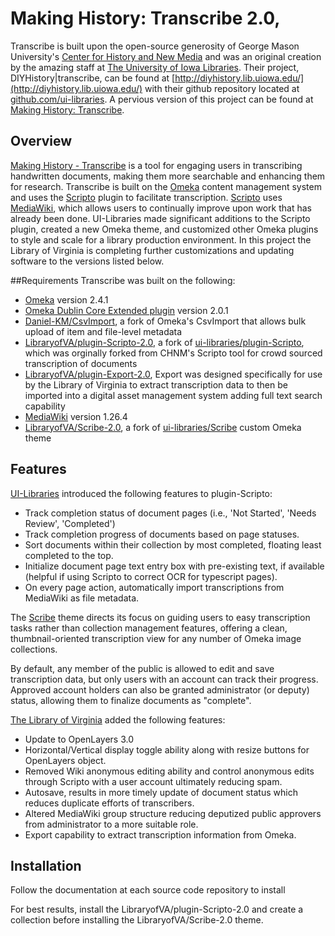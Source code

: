 Making History: Transcribe 2.0,
=====================

Transcribe is built upon the open-source generosity of George Mason University's [Center for History and New Media](http://chnm.gmu.edu/) and was an original creation by the amazing staff at [The University of Iowa Libraries](http://www.lib.uiowa.edu/). Their project, DIYHistory|transcribe, can be found at [http://diyhistory.lib.uiowa.edu/](http://diyhistory.lib.uiowa.edu/) with their github repository located at [github.com/ui-libraries](https://github.com/ui-libraries). A pervious version of this project can be found at [Making History: Transcribe](https://github.com/LibraryofVA/MakingHistory-transcribe).

Overview
--------
[Making History - Transcribe](http://www.virginiamemory.com/transcribe/) is a tool for engaging users in transcribing handwritten documents, making them more searchable and enhancing them for research. Transcribe is built on the [Omeka](http://omeka.org/) content management system and uses the [Scripto](http://scripto.org/) plugin to facilitate transcription. [Scripto](http://scripto.org/) uses [MediaWiki](http://www.mediawiki.org/wiki/MediaWiki), which allows users to continually improve upon work that has already been done. UI-Libraries made significant additions to the Scripto plugin, created a new Omeka theme, and customized other Omeka plugins to style and scale for a library production environment. In this project the Library of Virginia is completing further customizations and updating software to the versions listed below.

##Requirements
Transcribe was built on the following:

+ [Omeka](http://omeka.org/codex/Version_History) version 2.4.1
+ [Omeka Dublin Core Extended plugin](http://omeka.org/add-ons/plugins/dublin-core-extended/) version 2.0.1
+ [Daniel-KM/CsvImport](https://github.com/Daniel-KM/CsvImport), a fork of Omeka's CsvImport that allows bulk upload of item and file-level metadata
+ [LibraryofVA/plugin-Scripto-2.0](https://github.com/LibraryofVA/plugin-Scripto-2.0), a fork of [ui-libraries/plugin-Scripto](https://github.com/ui-libraries/plugin-Scripto), which was orginally forked from CHNM's Scripto tool for crowd sourced transcription of documents
+ [LibraryofVA/plugin-Export-2.0](https://github.com/LibraryofVA/plugin-Export-2.0), Export was designed specifically for use by the Library of Virginia to extract transcription data to then be imported into a digital asset management system adding full text search capability
+ [MediaWiki](http://www.mediawiki.org/wiki/MediaWiki) version 1.26.4
+ [LibraryofVA/Scribe-2.0](https://github.com/LibraryofVA/Scribe-2.0), a fork of [ui-libraries/Scribe](https://github.com/ui-libraries/Scribe) custom Omeka theme

Features
--------
[UI-Libraries](http://www.lib.uiowa.edu/) introduced the following features to plugin-Scripto:

- Track completion status of document pages (i.e., 'Not Started', 'Needs Review', 'Completed')
- Track completion progress of documents based on page statuses.
- Sort documents within their collection by most completed, floating least completed to the top.
- Initialize document page text entry box with pre-existing text, if available (helpful if using Scripto to correct OCR for typescript pages).
- On every page action, automatically import transcriptions from MediaWiki as file metadata.


The [Scribe](https://github.com/ui-libraries/Scribe) theme directs its focus on guiding users to easy transcription tasks rather than collection management features, offering a clean, thumbnail-oriented transcription view for any number of Omeka image collections.

By default, any member of the public is allowed to edit and save transcription data, but only users with an account can track their progress. Approved account holders can also be granted administrator (or deputy) status, allowing them to finalize documents as "complete".

[The Library of Virginia](http://www.lva.virginia.gov/) added the following features:

- Update to OpenLayers 3.0
- Horizontal/Vertical display toggle ability along with resize buttons for OpenLayers object.
- Removed Wiki anonymous editing ability and control anonymous edits through Scripto with a user account ultimately reducing spam.
- Autosave, results in more timely update of document status which reduces duplicate efforts of transcribers.
- Altered MediaWiki group structure reducing deputized public approvers from administrator to a more suitable role.
- Export capability to extract transcription information from Omeka.

Installation
------------
Follow the documentation at each source code repository to install 

For best results, install the LibraryofVA/plugin-Scripto-2.0 and create a collection before installing the LibraryofVA/Scribe-2.0 theme.

